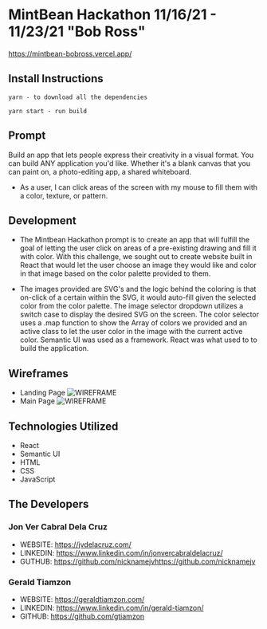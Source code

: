 # MintBean Hackathon 11/16/21 - 11/23/21 "Bob Ross"
https://mintbean-bobross.vercel.app/

## Install Instructions
```
yarn - to download all the dependencies 
```

```
yarn start - run build
```

## Prompt
Build an app that lets people express their creativity in a visual format. You can build ANY application you'd like. Whether it's a blank canvas that you can paint on, a photo-editing app, a shared whiteboard.
- As a user, I can click areas of the screen with my mouse to fill them with a color, texture, or pattern.

## Development
- The Mintbean Hackathon prompt is to create an app that will fulfill the goal of letting the user click on areas of a pre-existing drawing and fill it with color. With this challenge, we sought out to create website built in React that would let the user choose an image they would like and color in that image based on the color palette provided to them.

- The images provided are SVG's and the logic behind the coloring is that on-click of a certain within the SVG, it would auto-fill given the selected color from the color palette. The image selector dropdown utilizes a switch case to display the desired SVG on the screen. The color selector uses a .map function to show the Array of colors we provided and an active class to let the user color in the image with the current active color. Semantic UI was used as a framework. React was what used to to build the application.


## Wireframes
- Landing Page
![WIREFRAME](https://i.imgur.com/ydd1I05.png)
- Main Page
![WIREFRAME](https://i.imgur.com/CyeD5PF.png)
## Technologies Utilized
- React
- Semantic UI
- HTML
- CSS
- JavaScript
## The Developers

### Jon Ver Cabral Dela Cruz
- WEBSITE: https://jvdelacruz.com/
- LINKEDIN: https://www.linkedin.com/in/jonvercabraldelacruz/
- GUTHUB: https://github.com/nicknamejvhttps://github.com/nicknamejv

### Gerald Tiamzon 
- WEBSITE: https://geraldtiamzon.com/
- LINKEDIN: https://www.linkedin.com/in/gerald-tiamzon/
- GITHUB: https://github.com/gtiamzon
